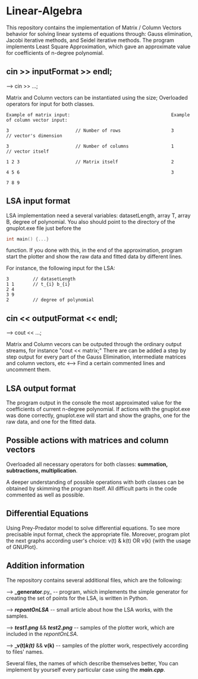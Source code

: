 #  Linear-Algebra
This repository contains the implementation of Matrix / Column Vectors behavior for solving linear systems of equations through: Gauss elimination, Jacobi iterative methods, and Seidel iterative methods. The program implements Least Square Approximation, which gave an approximate value for coefficients of n-degree polynomial. 

## **cin >> inputFormat >> endl**;
--> cin >> ...;

Matrix and Column vectors can be instantiated using the size; Overloaded operators for input for both classes.
```
Example of matrix input:                                      Example of column vector input:

3                         // Number of rows                   3                               // vector's dimension

3                         // Number of columns                1                               // vector itself

1 2 3                     // Matrix itself                    2

4 5 6                                                         3

7 8 9
```

## **LSA input format**
LSA implementation need a several variables: datasetLength, array T, array B, degree of polynomial. You also should point to the directory of the gnuplot.exe file just before the 
```cpp
int main() {...}
``` 
function. If you done with this, in the end of the approximation, program start the plotter and show the raw data and fitted data by different lines.

For instance, the following input for the LSA:

```
3         // datasetLength
1 1       // t_{i} b_{i}
2 4
3 9
2         // degree of polynomial
```

## **cin << outputFormat << endl**;
--> cout << ...;

Matrix and Column vecors can be outputed through the ordinary output streams, for instance "cout << matrix;"
There are can be added a step by step output for every part of the Gauss Elimination, intermediate matrices and column vectors, etc <--> Find a certain commented lines and uncomment them.

## **LSA output format**
The program output in the console the most approximated value for the coefficients of current n-degree polynomial. If actions with the gnuplot.exe was done correctly, gnuplot.exe will start and show the graphs, one for the raw data, and one for the fitted data.

## **Possible actions with matrices and column vectors**
Overloaded all necessary operators for both classes: **summation, subtractions, multiplication**. 

A deeper understanding of possible operations with both classes can be obtained by skimming the program itself. All difficult parts in the code commented as well as possible. 

## **Differential Equations**
Using Prey-Predator model to solve differential equations. To see more precisable input format, check the appropriate file. Moreover, program plot the next graphs according user's choice: v(t) & k(t) OR v(k) {with the usage of GNUPlot}.

## **Addition information**

The repository contains several additional files, which are the following:

--> **_generator**.py_ -- program, which implements the simple generator for creating the set of points for the LSA, is written in Python.

--> **_repontOnLSA_** -- small article about how the LSA works, with the samples.

--> **_test1.png_** && **_test2.png_** -- samples of the plotter work, which are included in the _repontOnLSA_.

--> **_v(t)_k(t)_** && **v(k)** -- samples of the plotter work, respectively according to files' names.

Several files, the names of which describe themselves better, You can implement by yourself every particular case using the **_main.cpp_**.
